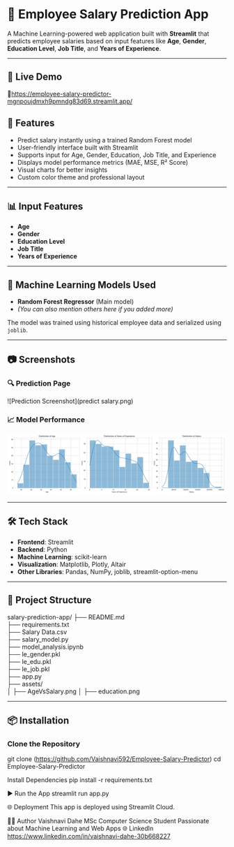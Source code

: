 # 💼 Employee Salary Prediction App

A Machine Learning-powered web application built with **Streamlit** that predicts employee salaries based on input features like **Age**, **Gender**, **Education Level**, **Job Title**, and **Years of Experience**.

---

## 🚀 Live Demo

🔗https://employee-salary-predictor-mgnpoujdmxh9pmndg83d69.streamlit.app/ 

## 📌 Features

- Predict salary instantly using a trained Random Forest model
- User-friendly interface built with Streamlit
- Supports input for Age, Gender, Education, Job Title, and Experience
- Displays model performance metrics (MAE, MSE, R² Score)
- Visual charts for better insights
- Custom color theme and professional layout

---

## 📊 Input Features

- **Age**
- **Gender**
- **Education Level**
- **Job Title**
- **Years of Experience**

---

## 🧠 Machine Learning Models Used

- **Random Forest Regressor** (Main model)
- *(You can also mention others here if you added more)*

The model was trained using historical employee data and serialized using `joblib`.

---

## 📷 Screenshots

### 🔍 Prediction Page
![Prediction Screenshot](predict salary.png)

### 📈 Model Performance
![Performance Screenshot](numerical_distributions.png)

---

## 🛠️ Tech Stack

- **Frontend**: Streamlit
- **Backend**: Python
- **Machine Learning**: scikit-learn
- **Visualization**: Matplotlib, Plotly, Altair
- **Other Libraries**: Pandas, NumPy, joblib, streamlit-option-menu

---

## 📂 Project Structure
salary-prediction-app/
├── README.md                     
├── requirements.txt              
├── Salary Data.csv              
├── salary_model.py                
├── model_analysis.ipynb          
├── le_gender.pkl                
├── le_edu.pkl                   
├── le_job.pkl                    
├── app.py                              
├── assets/                     
│   ├── AgeVsSalary.png
│   ├── education.png




---

## 📦 Installation

### Clone the Repository
git clone (https://github.com/Vaishnavi592/Employee-Salary-Predictor)
cd Employee-Salary-Predictor


Install Dependencies
pip install -r requirements.txt


▶️ Run the App
streamlit run app.py


🌐 Deployment
This app is deployed using Streamlit Cloud.


🙋‍♀️ Author
Vaishnavi Dahe
MSc Computer Science Student
Passionate about Machine Learning and Web Apps
🌐 LinkedIn 
https://www.linkedin.com/in/vaishnavi-dahe-30b668227

